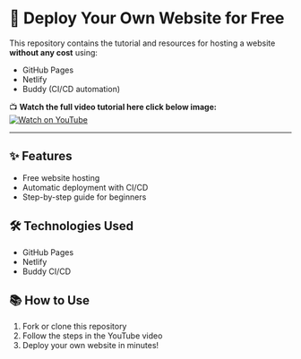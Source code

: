 # 🚀 Deploy Your Own Website for Free  

This repository contains the tutorial and resources for hosting a website **without any cost** using:
- GitHub Pages
- Netlify
- Buddy (CI/CD automation)

📺 **Watch the full video tutorial here click below image:**  
[![Watch on YouTube](https://img.youtube.com/vi/BwOcUAWoXVo/0.jpg)](https://youtu.be/BwOcUAWoXVo?si=ZkSfXXIio90c_7EK)

---

## ✨ Features
- Free website hosting
- Automatic deployment with CI/CD
- Step-by-step guide for beginners

## 🛠️ Technologies Used
- GitHub Pages  
- Netlify  
- Buddy CI/CD  

## 📚 How to Use
1. Fork or clone this repository  
2. Follow the steps in the YouTube video  
3. Deploy your own website in minutes!  
